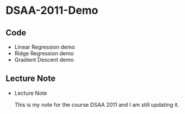# DSAA-2011-Demo

## Code
- Linear Regression demo
- Ridge Regression demo
- Gradient Descent demo

## Lecture Note
- Lecture Note
  
  This is my note for the course DSAA 2011 and I am still updating it.